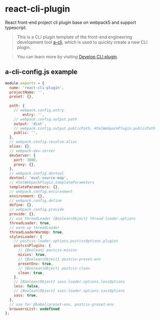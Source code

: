 # react-cli-plugin

React front-end project cli plugin base on webpack5 and support typescript.

>This is a CLI plugin template of the front-end engineering development tool [a-cli](https://github.com/a-cli/a-cli),
which is used to quickly create a new CLI plugin.

>You can learn more by visiting [Develop CLI plugin](https://github.com/a-cli/a-cli#Develop-CLI-plugin).

## a-cli-config.js example

```javascript
module.exports = {
  name: 'react-cli-plugin',
  projectName: '',
  preset: {},
  
  path: {
    // webpack.config.entry
		entry: '',
    // webpack.config.output.path
    output: 'dist',
    // webpack.config.output.publicPath, HtmlWebpackPlugin.publicPath
    public: '',
  },
  // webpack.config.resolve.alias
  alias: {},
  // webpack-dev-server
  devServer: {
    port: 3000,
    proxy: {},
  },
  // webpack.config.devtool
  devtool: 'eval-source-map',
  // HtmlWebpackPlugin.templateParameters
  templateParameters: {},
  // webpack.config.environment
  environment: {},
  // webpack.config.define
  define: {},
  // webpack.config.provide
  provide: {},
  // use threadLoader {Boolean|Object} thread-loader.options
  threadLoader: true,
  // warm up threadLoader
  threadLoaderWarmUp: true,
  stylesLoader: {
    // postcss-loader.options.postcssOptions.plugins
    postcssPlugins: {
      // {Boolean} postcss-mixins
      mixins: true,
      // {Boolean|Object} postcss-preset-env
      presetEnv: true,
      // {Boolean|Object} postcss-clean
      clean: true,
    },
    // {Boolean|Object} sass-loader.options.lessOptions
    less: false,
    // {Boolean|Object} sass-loader.options.sassOptions
    sass: true,
  },
  // use for @babel/preset-env, postcss-preset-env
  browsersList: undefined
};

```